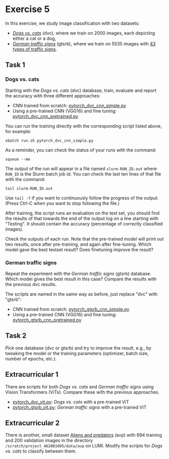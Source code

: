 # Exercise 5

In this exercise, we study image classification with two datasets:

- [_Dogs vs. cats_](imgs/dvc.png) (dvc), where we train on 2000 images, each
  depicting either a cat or a dog,
- [_German traffic signs_](imgs/gtsrb-montage.png) (gtsrb), where we train on
  5535 images with [43 types of traffic signs](imgs/traffic-signs.png).

## Task 1

### Dogs vs. cats

Starting with the _Dogs vs. cats_ (dvc) database, train, evaluate and report the
accuracy with three different approaches:

- CNN trained from scratch: [pytorch_dvc_cnn_simple.py](pytorch_dvc_cnn_simple.py)
- Using a pre-trained CNN (VGG16) and fine tuning:
  [pytorch_dvc_cnn_pretrained.py](pytorch_dvc_cnn_pretrained.py)

You can run the training directly with the corresponding script listed above,
for example:

    sbatch run.sh pytorch_dvc_cnn_simple.py

As a reminder, you can check the status of your runs with the command:

    squeue --me

The output of the run will appear in a file named `slurm-RUN_ID.out`
where `RUN_ID` is the Slurm batch job id. You can check the last ten
lines of that file with the command:

    tail slurm-RUN_ID.out

Use `tail -f` if you want to continuously follow the progress of the
output. (Press Ctrl-C when you want to stop following the file.)

After training, the script runs an evaluation on the test set, you
should find the results of that towards the end of the output log on a
line starting with "Testing". It should contain the accuracy
(percentage of correctly classified images).

Check the outputs of each run. Note that the pre-trained model will
print out two results, once after pre-training, and again after
fine-tuning.  Which model gave the best testset result? Does
finetuning improve the result?


### German traffic signs

Repeat the experiment with the _German traffic signs_ (gtsrb) database. Which
model gives the best result in this case? Compare the results with the previous
dvc results.

The scripts are named in the same way as before, just replace "dvc" with
"gtsrb":

- CNN trained from scratch: [pytorch_gtsrb_cnn_simple.py](pytorch_gtsrb_cnn_simple.py)
- Using a pre-trained CNN (VGG16) and fine tuning:
  [pytorch_gtsrb_cnn_pretrained.py](pytorch_gtsrb_cnn_pretrained.py)


## Task 2

Pick one database (dvc or gtsrb) and try to improve the result, e.g., by
tweaking the model or the training parameters (optimizer, batch size, number of
epochs, etc.).

## Extracurricular 1

There are scripts for both _Dogs vs. cats_ and _German traffic signs_ using
Vision Transformers (ViTs). Compare these with the previous approaches.

- [pytorch_dvc_vit.py](pytorch_dvc_vit.py): _Dogs vs. cats_ with a pre-trained ViT
- [pytorch_gtsrb_vit.py](pytorch_gtsrb_vit.py): _German traffic signs_ with a pre-trained ViT

## Extracurricular 2

There is another, small dataset [Aliens and predators](imgs/avp.png)
(avp) with 694 training and 200 validation images in the directory
`/scratch/project_462001095/data/avp` on LUMI.  Modify the scripts for
_Dogs vs. cats_ to classify between them.

